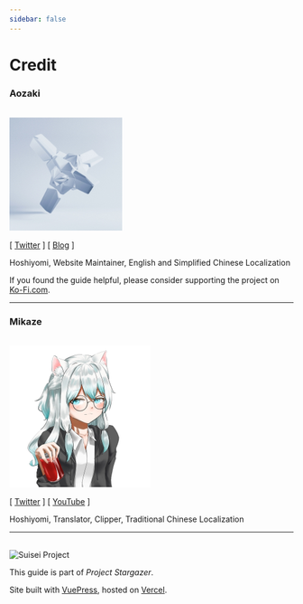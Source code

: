 ```yaml
---
sidebar: false
---
```


# Credit

<h3>Aozaki</h3>

<br>

<img src="./aozaki.jpg" height="200" width="200" />

[ [<i class="fab fa-twitter"></i> Twitter](https://twitter.com/Aozaki__) ] [ [<i class="fas fa-feather-alt"></i> Blog](https://aozaki.cc/) ]

Hoshiyomi, Website Maintainer, English and Simplified Chinese Localization

If you found the guide helpful, please consider supporting the project on [<i class="fas fa-coffee"></i> Ko-Fi.com](https://ko-fi.com/project_stargazer).

---

<h3>Mikaze</h3>

<br>

<img src="./mikaze.jpg" width="250" />

[ [<i class="fab fa-twitter"></i> Twitter](https://twitter.com/mikaze0322) ] [ [<i class="fab fa-youtube"></i> YouTube](https://www.youtube.com/channel/UCrpkt3YHPdpciDy-96H_2mg) ]

Hoshiyomi, Translator, Clipper, Traditional Chinese Localization

---

<br>

<img src="/Project_Stargazer.svg" alt="Suisei Project" width="185.25" height="28">

This guide is part of *Project Stargazer*.

Site built with [VuePress](https://v2.vuepress.vuejs.org/zh/), hosted on [Vercel](https://vercel.com/).

<!--Search by [DocSearch](https://docsearch.algolia.com/-->

<!-- JS load -->

<link rel="stylesheet" href="https://cdn.jsdelivr.net/npm/@fortawesome/fontawesome-free@5.15.4/css/all.min.css" integrity="sha256-mUZM63G8m73Mcidfrv5E+Y61y7a12O5mW4ezU3bxqW4=" crossorigin="anonymous">
